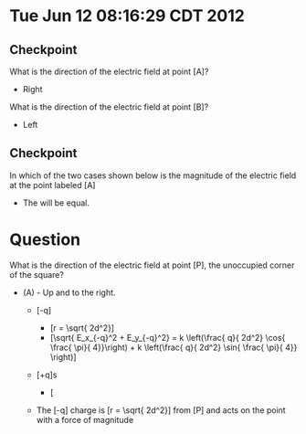 # Tue Jun 12 08:16:29 CDT 2012

## Checkpoint

What is the direction of the electric field at point \[A\]?
* Right

What is the direction of the electric field at point \[B\]?
* Left


## Checkpoint

In which of the two cases shown below is the magnitude of the 
electric field at the point labeled \[A\]
* The will be equal.

# Question
What is the direction of the electric field at point \[P\], 
the unoccupied corner of the square?

* (A) - Up and to the right.
  * \[-q\]
     * \[r = \sqrt{ 2d^2}\]
     * \[\sqrt{ E_x_{-q}^2 + E_y_{-q}^2} = k \left(\frac{ q}{ 2d^2} 
    \cos{ \frac{ \pi}{ 4}}\right)  + k \left(\frac{ q}{ 2d^2} \sin{ \frac{ \pi}{ 4}} \right)\] 
  * \[+q\]s
    * \[
    
  * The \[-q\] charge is \[r = \sqrt{ 2d^2}\] from \[P\] and
    acts on the point with a force of magnitude